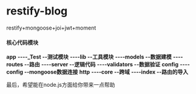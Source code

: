# restify-blog
restify+mongoose+joi+jwt+moment

#### 核心代码模块
**app**
  **----_Test   --测试模块**
  **----lib     --工具模块**
  **----models  --数据建模**
  **----routes  --路由**
  **----server  --逻辑代码**
  **----validators  --数据验证**
**config**
  **----config  --mongoose数据连接**
**http**
  **----core    --跨域**
  **----index   --路由的导入**

  最后，希望能在node.js方面给你带来一点帮助